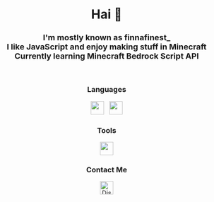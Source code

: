 <h1 align="center">Hai 👋</h1>  

<h2 align="center" style="font-size: 18px;">
  I'm mostly known as <strong>finnafinest_</strong><br>
  I like JavaScript and enjoy making stuff in Minecraft<br>
  Currently learning <strong>Minecraft Bedrock Script API</strong>
</h2>

<br>

<h3 align="center">Languages</h3>
<p align="center">
  <img src="https://cdn.jsdelivr.net/gh/devicons/devicon/icons/javascript/javascript-original.svg" height="30"/>
  &nbsp;
  <img src="https://cdn.jsdelivr.net/gh/devicons/devicon/icons/nodejs/nodejs-original.svg" height="30"/>
</p>

<h3 align="center">Tools</h3>
<p align="center">
  <img src="https://cdn.jsdelivr.net/gh/devicons/devicon/icons/vscode/vscode-original.svg" height="30"/>
</p>

<h3 align="center">Contact Me</h3>
<p align="center">
  <a href="https://discord.com/users/YOUR_DISCORD_ID" target="_blank">
    <img src="https://cdn-icons-png.flaticon.com/512/2111/2111370.png" height="30" alt="Discord Icon"/>
  </a>
</p>
